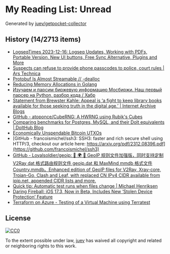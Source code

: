 # My Reading List: Unread

Generated by [juev/getpocket-collector](https://github.com/juev/getpocket-collector)

## History (14/2713 items)

- [LogseqTimes 2023-12-16: Logseq Updates, Working with PDFs, Portable Version, New UI buttons, Free Sync Alternative, Plugins and More](https://www.logseqtimes.com/logseqtimes-2023-12-16-logseq-updates/)
- [Suspects can refuse to provide phone passcodes to police, court rules | Ars Technica](https://arstechnica.com/tech-policy/2023/12/suspects-can-refuse-to-provide-phone-passcodes-to-police-court-rules/)
- [Protobuf Is Almost Streamable // -dealloc](https://belkadan.com/blog/2023/12/Protobuf-Is-Almost-Streamable/)
- [Reducing Memory Allocations in Golang](https://chris124567.github.io/2021-06-21-go-performance/)
- [Изучаем и парсим биржевую информацию Мосбиржи. Наш первый парсер на Python, разбор кода / Хабр](https://habr.com/ru/articles/781006/)
- [Statement from Brewster Kahle: Appeal is ‘a fight to keep library books available for those seeking truth in the digital age.’ | Internet Archive Blogs](https://blog.archive.org/2023/12/15/brewster-kahle-appeal-statement/)
- [GitHub - atoponce/CubeRNG: A HWRNG using Rubik's Cubes](https://github.com/atoponce/CubeRNG)
- [Comparing benchmarks for Postgres, MySQL, and their Dolt equivalents | DoltHub Blog](https://www.dolthub.com/blog/2023-12-15-benchmarking-postgres-mysql-dolt/)
- [Economically Unspendable Bitcoin UTXOs](https://blog.lopp.net/economically-unspendable-bitcoin-utxos/)
- [GitHub - francoismichel/ssh3: SSH3: faster and rich secure shell using HTTP/3, checkout our article here: https://arxiv.org/pdf/2312.08396.pdf](https://github.com/francoismichel/ssh3)
- [GitHub - Loyalsoldier/geoip: 🌚 🌍 🌝 GeoIP 规则文件加强版，同时支持定制 V2Ray dat 格式路由规则文件 geoip.dat 和 MaxMind mmdb 格式文件 Country.mmdb。Enhanced edition of GeoIP files for V2Ray, Xray-core, Trojan-Go, Clash and Leaf, with replaced CN IPv4 CIDR available from ipip.net, appended CIDR lists and more.](https://github.com/Loyalsoldier/geoip)
- [Quick tip: Automatic test runs when files change | Michael Henriksen](https://michenriksen.com/posts/automatically-run-go-test-on-file-changes/)
- [Daring Fireball: iOS 17.3, Now in Beta, Includes New ‘Stolen Device Protection’ Feature](https://daringfireball.net/2023/12/ios_17-3_stolen_device_protection)
- [Terraform on Azure - Testing of a Virtual Machine using Terratest](https://www.patrickkoch.dev/posts/post_33/)

## License

[![CC0](https://mirrors.creativecommons.org/presskit/buttons/88x31/svg/cc-zero.svg)](https://creativecommons.org/publicdomain/zero/1.0/)

To the extent possible under law, [juev](https://github.com/juev) has waived all copyright and related or neighboring rights to this work.
